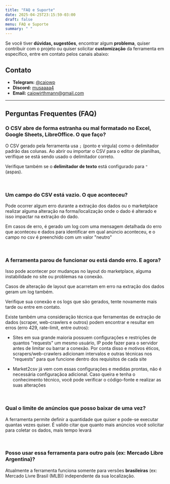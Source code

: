 ```yaml
---
title: "FAQ e Suporte"
date: 2025-04-25T23:15:59-03:00
draft: false
menu: FAQ e Suporte
summary: " "
---
```


Se você tiver **dúvidas, sugestões**, encontrar algum **problema**, quiser contribuir com o projeto ou quiser solicitar **customização** da ferramenta em específico, entre em contato pelos canais abaixo:

## Contato

- **Telegram:** [@caiowp](https://t.me/caiowp)  
- **Discord:** [musaaaa4](https://discord.com/users/279083512638734336)  
- **Email:** [caiowirthmann@gmail.com](mailto:caiowirthmann@gmail.com)

---

##  Perguntas Frequentes (FAQ)

###  O CSV abre de forma estranha ou mal formatado no Excel, Google Sheets, LibreOffice. O que faço?

O CSV gerado pela ferramenta usa `;` (ponto e virgula) como o delimitador padrão das colunas. Ao abrir ou importar o CSV para o editor de planilhas, verifique se está sendo usado o delimitador correto.

Verifique também se o **delimitador de texto** está configurado para `"` (aspas).

<br>

###  Um campo do CSV está vazio. O que aconteceu?

Pode ocorrer algum erro durante a extração dos dados ou o marketplace realizar alguma alteração na forma/localização onde o dado é alterado e isso impactar na extração do dado.

Em casos de erro, é gerado um log com uma mensagem detalhada do erro que aconteceu e dados para identificar em qual anúncio aconteceu, e o campo no csv é preenchido com um valor "neutro"

<br>


###  A ferramenta parou de funcionar ou está dando erro. E agora?

Isso pode acontecer por mudanças no layout do marketplace, alguma instabilidade no site ou problemas na conexão.

Casos de alteração de layout que acarretam em erro na extração dos dados geram um log também.

Verifique sua conexão e os logs que são gerados, tente novamente mais tarde ou entre em contato.

Existe também uma consideração técnica que ferramentas de extração de dados (scraper, web-crawlers e outros) podem encontrar e resultar em erros (erro 429, rate-limit, entre outros):

- Sites em sua grande maioria possuem configurações e restrições de quantos "requests" um mesmo usuário, IP pode fazer para o servidor antes de limitar ou barrar a conexão. Por conta disso e motivos éticos, scrapers/web-crawlers adicionam intervalos e outras técnicas nos "requests" para que funcione dentro dos requisitos de cada site

- Market2csv já vem com essas configurações e medidas prontas, não é necessária configuraçãoa adicional. Caso queira e tenha o conhecimento técnico, você pode verificar o código-fonte e realizar as suas alterações

<br>

###  Qual o limite de anúncios que posso baixar de uma vez?

A ferramenta permite definir a quantidade que quiser e pode-se executar quantas vezes quiser. É valido citar que quanto mais anúncios você solicitar para coletar os dados, mais tempo levará

<br>

###  Posso usar essa ferramenta para outro país (ex: Mercado Libre Argentina)?

Atualmente a ferramenta funciona somente para versões **brasileiras** (ex: Mercado Livre Brasil (MLB)) independente da sua localização.

<br>



